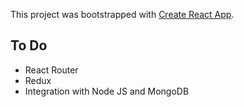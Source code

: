 This project was bootstrapped with [Create React App](https://github.com/facebook/create-react-app).

## To Do
* React Router
* Redux
* Integration with Node JS and MongoDB